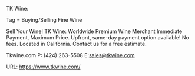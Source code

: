 TK Wine:

Tag = Buying/Selling Fine Wine

Sell Your Wine! 
    TK Wine: Worldwide Premium Wine Merchant
Immediate Payment, Maximum Price. Upfront, same-day payment option available! No fees. Located in California. Contact us for a free estimate.

Tkwine.com
P: (424) 263-5508 
E:sales@tkwine.com 

URL: https://www.tkwine.com/